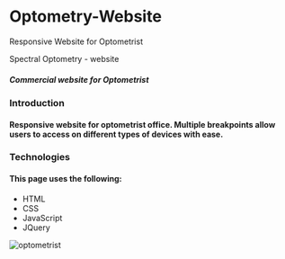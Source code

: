 # Optometry-Website
Responsive Website for Optometrist

Spectral Optometry - website
##### Commercial website for Optometrist


### Introduction
#### Responsive website for optometrist office. Multiple breakpoints allow users to access on different types of devices with ease. 


### Technologies
#### This page uses the following:
- HTML
- CSS
- JavaScript
- JQuery

![optometrist](https://www.canva.com/design/DAFCrT_wyJc/4f87uogCIHgX5ulYbjnRFA/watch?utm_content=DAFCrT_wyJc&utm_campaign=designshare&utm_medium=link&utm_source=publishsharelink)
